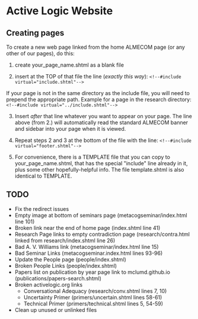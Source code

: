 # Active Logic Website
## Creating pages
To create a new web page linked from the home ALMECOM page
(or any other of our pages), do this:

1. create your_page_name.shtml as a blank file

2. insert at the TOP of that file the line (*exactly this way*): `<!--#include virtual="include.shtml"-->`

If your page is not in the same directory as the include file, you will need to prepend the appropriate path. 
Example for a page in the research directory:
`<!--#include virtual="../include.shtml"-->`


3. Insert *after* that line whatever you want to appear on your
page.  The line above (from 2.) will automatically read the
standard ALMECOM banner and sidebar into your page when it is
viewed.

4. Repeat steps 2 and 3 at the bottom of the file with the line: `<!--#include virtual="footer.shtml"-->`

5. For convenience, there is a TEMPLATE file that you can copy
to your_page_name.shtml, that has the special "include" line
already in it, plus some other hopefully-helpful info.  The
file template.shtml is also identical to TEMPLATE.


## TODO

* Fix the redirect issues
* Empty image at bottom of seminars page (metacogseminar/index.html line 101)
* Broken link near the end of home page (index.shtml line 41)
* Research Page links to empty contradiction page (research/contra.html linked from research/index.shtml line 26)
* Bad A. V. Williams link (metacogseminar/index.html line 15)
* Bad Seminar Links (metacogseminar.index.html lines 93-96)
* Update the People page (people/index.shtml)
* Broken People Links (people/index.shtml)
* Papers list on publication by year page link to mclumd.github.io (publications/papers-search.shtml)
* Broken activelogic.org links
    * Conversational Adequacy (research/conv.shtml lines 7, 10)
    * Uncertainty Primer (primers/uncertain.shtml lines 58-61)
    * Technical Primer (primers/technical.shtml lines 5, 54-59)
* Clean up unused or unlinked files
